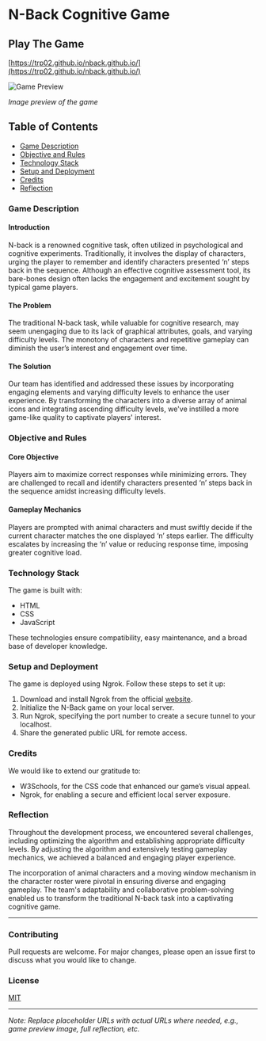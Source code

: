 # N-Back Cognitive Game

## Play The Game 

[https://trp02.github.io/nback.github.io/](https://trp02.github.io/nback.github.io/) 

![Game Preview](https://github.com/abastola0/SoftwareFoundations/assets/41137160/ed5c0e8d-dbf2-42b0-9e2e-e0073a9a85b3.png)

*Image preview of the game*

## Table of Contents
- [Game Description](#game-description)
- [Objective and Rules](#objective-and-rules)
- [Technology Stack](#technology-stack)
- [Setup and Deployment](#setup-and-deployment)
- [Credits](#credits)
- [Reflection](#reflection)

### Game Description

#### Introduction
N-back is a renowned cognitive task, often utilized in psychological and cognitive experiments. Traditionally, it involves the display of characters, urging the player to remember and identify characters presented ‘n’ steps back in the sequence. Although an effective cognitive assessment tool, its bare-bones design often lacks the engagement and excitement sought by typical game players.

#### The Problem
The traditional N-back task, while valuable for cognitive research, may seem unengaging due to its lack of graphical attributes, goals, and varying difficulty levels. The monotony of characters and repetitive gameplay can diminish the user’s interest and engagement over time.

#### The Solution
Our team has identified and addressed these issues by incorporating engaging elements and varying difficulty levels to enhance the user experience. By transforming the characters into a diverse array of animal icons and integrating ascending difficulty levels, we've instilled a more game-like quality to captivate players' interest.

### Objective and Rules

#### Core Objective
Players aim to maximize correct responses while minimizing errors. They are challenged to recall and identify characters presented ‘n’ steps back in the sequence amidst increasing difficulty levels.

#### Gameplay Mechanics
Players are prompted with animal characters and must swiftly decide if the current character matches the one displayed ‘n’ steps earlier. The difficulty escalates by increasing the ‘n’ value or reducing response time, imposing greater cognitive load.

### Technology Stack

The game is built with:

- HTML
- CSS
- JavaScript

These technologies ensure compatibility, easy maintenance, and a broad base of developer knowledge.

### Setup and Deployment

The game is deployed using Ngrok. Follow these steps to set it up:

1. Download and install Ngrok from the official [website](https://ngrok.com/).
2. Initialize the N-Back game on your local server.
3. Run Ngrok, specifying the port number to create a secure tunnel to your localhost.
4. Share the generated public URL for remote access.

### Credits

We would like to extend our gratitude to:

- W3Schools, for the CSS code that enhanced our game’s visual appeal.
- Ngrok, for enabling a secure and efficient local server exposure.

### Reflection

Throughout the development process, we encountered several challenges, including optimizing the algorithm and establishing appropriate difficulty levels. By adjusting the algorithm and extensively testing gameplay mechanics, we achieved a balanced and engaging player experience.

The incorporation of animal characters and a moving window mechanism in the character roster were pivotal in ensuring diverse and engaging gameplay. The team's adaptability and collaborative problem-solving enabled us to transform the traditional N-back task into a captivating cognitive game.

---

### Contributing
Pull requests are welcome. For major changes, please open an issue first to discuss what you would like to change.

### License
[MIT](https://choosealicense.com/licenses/mit/) 

---

*Note: Replace placeholder URLs with actual URLs where needed, e.g., game preview image, full reflection, etc.*

